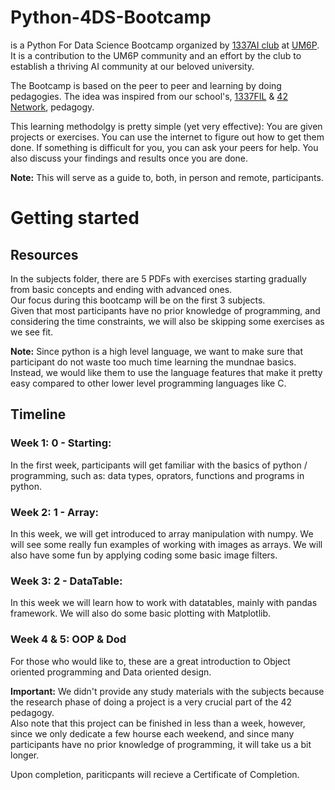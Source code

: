 # Python-4DS-Bootcamp
is a Python For Data Science Bootcamp organized by [1337AI club](https://ma.linkedin.com/company/1337ai) at [UM6P](https://um6p.ma/). <br>
It is a contribution to the UM6P community and an effort by the club to establish a thriving AI community at our beloved university.

The Bootcamp is based on the peer to peer and learning by doing pedagogies. The idea was inspired from our school's, [1337FIL](https://1337.ma/en/) & [42 Network](https://www.42network.org/), pedagogy.

This learning methodolgy is pretty simple (yet very effective): You are given projects or exercises. You can use the internet to figure out how to get them done.
If something is difficult for you, you can ask your peers for help. You also discuss your findings and results once you are done.

**Note:** This will serve as a guide to, both, in person and remote, participants.

# Getting started
## Resources
In the subjects folder, there are 5 PDFs with exercises starting gradually from basic concepts and ending with advanced ones. <br>
Our focus during this bootcamp will be on the first 3 subjects. <br>
Given that most participants have no prior knowledge of programming, and considering the time constraints, we will also be skipping some exercises as we see fit.

**Note:** Since python is a high level language, we want to make sure that participant do not waste too much time learning the mundnae basics.
Instead, we would like them to use the language features that make it pretty easy compared to other lower level programming languages like C.

## Timeline
### Week 1: 0 - Starting:
In the first week, participants will get familiar with the basics of python / programming, such as: data types, oprators, functions and programs in python.

### Week 2: 1 - Array:
In this week, we will get introduced to array manipulation with numpy. We will see some really fun examples of working with images as arrays. We will also have some fun by applying coding some basic image filters.

### Week 3: 2 - DataTable:
In this week we will learn how to work with datatables, mainly with pandas framework. We will also do some basic plotting with Matplotlib.

### Week 4 & 5: OOP & Dod
For those who would like to, these are a great introduction to Object oriented programming and Data oriented design.


**Important:** We didn't provide any study materials with the subjects because the research phase of doing a project is a very crucial part of the 42 pedagogy.<br>
Also note that this project can be finished in less than a week, however, since we only dedicate a few hourse each weekend, and since many participants have no prior knowledge of programming, it will take us a bit longer.


Upon completion, pariticpants will recieve a Certificate of Completion.
